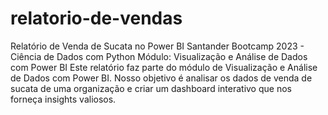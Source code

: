 # relatorio-de-vendas
Relatório de Venda de Sucata no Power BI
Santander Bootcamp 2023 - Ciência de Dados com Python
Módulo: Visualização e Análise de Dados com Power BI
Este relatório faz parte do módulo de Visualização e Análise de Dados com Power BI. Nosso objetivo é analisar os dados de venda de sucata de uma organização e criar um dashboard interativo que nos forneça insights valiosos.
